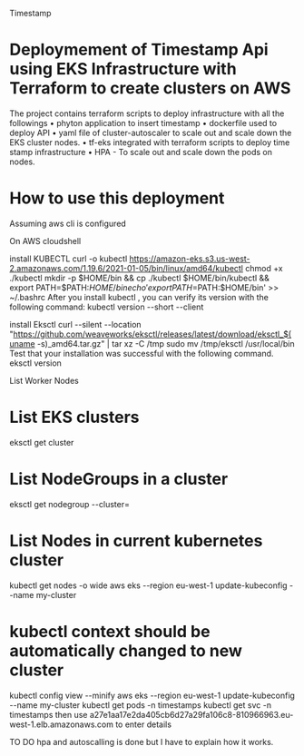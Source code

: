 Timestamp
# Deploymement of Timestamp Api using EKS Infrastructure with Terraform to create clusters on AWS

The project contains terraform scripts to deploy infrastructure with all the followings • phyton application to insert timestamp • dockerfile used to deploy API • yaml file of cluster-autoscaler to scale out and scale down the EKS cluster nodes. • tf-eks integrated with terraform scripts to deploy time stamp infrastructure • HPA - To scale out and scale down the pods on nodes.

# How to use this deployment

Assuming aws cli is configured

On AWS cloudshell

install KUBECTL 
curl -o kubectl 
https://amazon-eks.s3.us-west-2.amazonaws.com/1.19.6/2021-01-05/bin/linux/amd64/kubectl
chmod +x ./kubectl 
mkdir -p $HOME/bin && cp ./kubectl $HOME/bin/kubectl && export PATH=$PATH:$HOME/bin echo 'export PATH=$PATH:$HOME/bin' >> ~/.bashrc 
After you install kubectl , you can verify its version with the following command: kubectl version --short --client 

install Eksctl
curl --silent --location 
"https://github.com/weaveworks/eksctl/releases/latest/download/eksctl_$(uname -s)_amd64.tar.gz" | tar xz -C /tmp 
sudo mv /tmp/eksctl /usr/local/bin 
Test that your installation was successful with the following command. eksctl version 

List Worker Nodes 
# List EKS clusters 
eksctl get cluster 
# List NodeGroups in a cluster 
eksctl get nodegroup --cluster=<clusterName> 
# List Nodes in current kubernetes cluster 
kubectl get nodes -o wide 
  aws eks --region eu-west-1 update-kubeconfig --name my-cluster

# kubectl context should be automatically changed to new cluster 
kubectl config view --minify
aws eks --region eu-west-1 update-kubeconfig --name my-cluster
kubectl get pods -n timestamps
kubectl get svc -n timestamps
then use a27e1aa17e2da405cb6d27a29fa106c8-810966963.eu-west-1.elb.amazonaws.com  to enter details

TO DO
hpa and autoscalling is done but I have to explain how it works.



  
  
